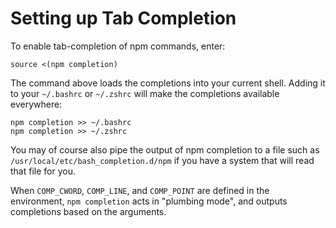 # Setting up Tab Completion

To enable tab-completion of npm commands, enter:

    source <(npm completion)

The command above loads the completions into your current shell.
Adding it to your `~/.bashrc` or `~/.zshrc` will make the
completions available everywhere:

    npm completion >> ~/.bashrc
    npm completion >> ~/.zshrc

You may of course also pipe the output of npm completion to a file
such as `/usr/local/etc/bash_completion.d/npm` if you have a system
that will read that file for you.

When `COMP_CWORD`, `COMP_LINE`, and `COMP_POINT` are defined in the
environment, `npm completion` acts in "plumbing mode", and outputs
completions based on the arguments.


